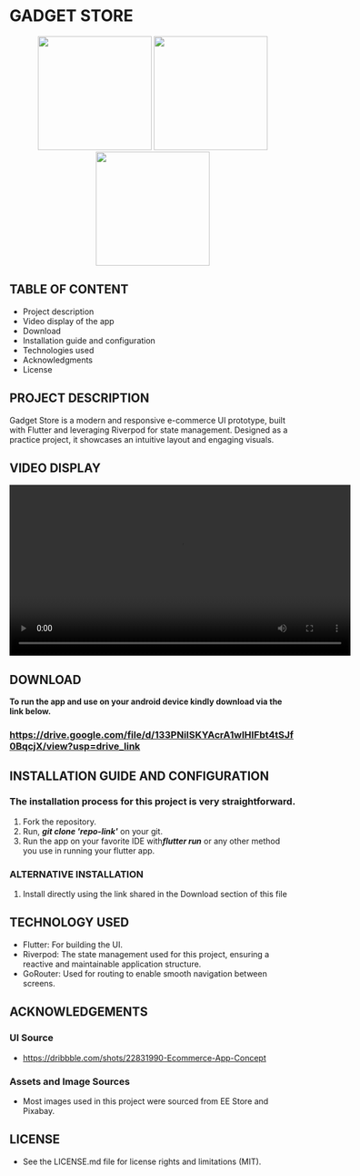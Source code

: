 # GADGET STORE

<p align="center">
  <img src="https://github.com/user-attachments/assets/f3235d2c-1d35-499c-a307-06cd49e54c04" width="200"/>
  <img src="https://github.com/user-attachments/assets/ac7cd1cf-f5b0-4213-9798-5596fb7ff27c" width="200"/>
  <img src="https://github.com/user-attachments/assets/15df4ea4-7281-43cf-ac1e-aaa24c448e1b" width="200"/>
</p>

## TABLE OF CONTENT
- Project description
- Video display of the app
- Download
- Installation guide and configuration
- Technologies used
- Acknowledgments
- License

## PROJECT DESCRIPTION
Gadget Store is a modern and responsive e-commerce UI prototype, built with Flutter and leveraging Riverpod for state management. Designed as a practice project, it showcases an intuitive layout and engaging visuals.

## VIDEO DISPLAY
<p align="center">
  <video width="600" controls>
    <source src="https://github.com/user-attachments/assets/9faf635f-fbc2-4bc5-a084-905c4f301492" type="video/mp4">
  </video>
</p>

## DOWNLOAD
<b color="red">To run the app and use on your android device kindly download via the link below.</b>
### https://drive.google.com/file/d/133PNiISKYAcrA1wIHIFbt4tSJf0BqcjX/view?usp=drive_link

## INSTALLATION GUIDE AND CONFIGURATION
### The installation process for this project is very straightforward.
1. Fork the repository.
2. Run, <b><i>git clone 'repo-link'</i></b> on your git.
3. Run the app on your favorite IDE with<b><i>flutter run</i></b> or any other method you use in running your flutter app.

### ALTERNATIVE INSTALLATION
1. Install directly using the link shared in the Download section of this file

## TECHNOLOGY USED
- Flutter: For building the UI.
- Riverpod: The state management used for this project, ensuring a reactive and maintainable application structure.
- GoRouter: Used for routing to enable smooth navigation between screens.

## ACKNOWLEDGEMENTS
### UI Source
- https://dribbble.com/shots/22831990-Ecommerce-App-Concept
### Assets and Image Sources
- Most images used in this project were sourced from EE Store and Pixabay.

## LICENSE
- See the LICENSE.md file for license rights and limitations (MIT).
